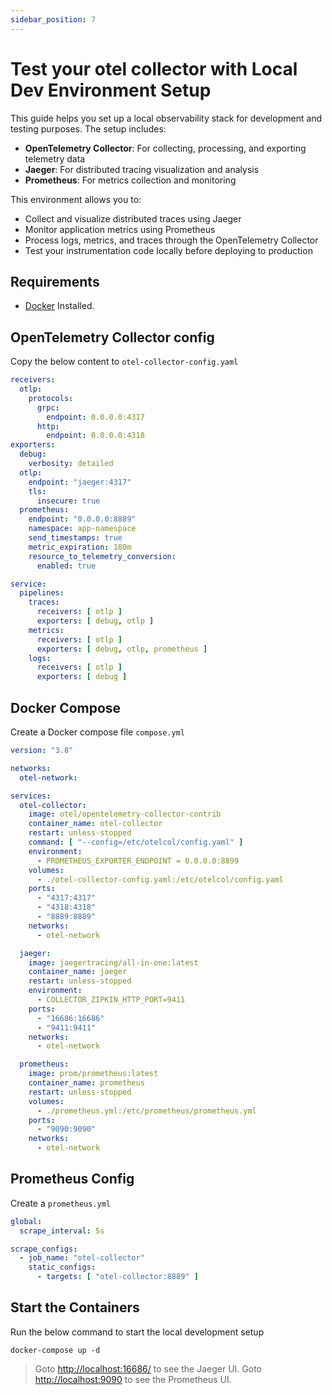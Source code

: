 ```yaml
---
sidebar_position: 7
---
```


# Test your otel collector with Local Dev Environment Setup

This guide helps you set up a local observability stack for development
and testing purposes. The setup includes:

- **OpenTelemetry Collector**:
  For collecting, processing, and exporting telemetry data
- **Jaeger**:
  For distributed tracing visualization and analysis
- **Prometheus**:
  For metrics collection and monitoring

This environment allows you to:

- Collect and visualize distributed traces using Jaeger
- Monitor application metrics using Prometheus
- Process logs, metrics, and traces through the OpenTelemetry Collector
- Test your instrumentation code locally before deploying to production

## Requirements

- [Docker](https://www.docker.com/) Installed.

## OpenTelemetry Collector config

Copy the below content to `otel-collector-config.yaml`

```yaml
receivers:
  otlp:
    protocols:
      grpc:
        endpoint: 0.0.0.0:4317
      http:
        endpoint: 0.0.0.0:4318
exporters:
  debug:
    verbosity: detailed
  otlp:
    endpoint: "jaeger:4317"
    tls:
      insecure: true
  prometheus:
    endpoint: "0.0.0.0:8889"
    namespace: app-namespace
    send_timestamps: true
    metric_expiration: 180m
    resource_to_telemetry_conversion:
      enabled: true

service:
  pipelines:
    traces:
      receivers: [ otlp ]
      exporters: [ debug, otlp ]
    metrics:
      receivers: [ otlp ]
      exporters: [ debug, otlp, prometheus ]
    logs:
      receivers: [ otlp ]
      exporters: [ debug ]
```

## Docker Compose

Create a Docker compose file `compose.yml`

```yaml
version: "3.8"

networks:
  otel-network:

services:
  otel-collector:
    image: otel/opentelemetry-collector-contrib
    container_name: otel-collector
    restart: unless-stopped
    command: [ "--config=/etc/otelcol/config.yaml" ]
    environment:
      - PROMETHEUS_EXPORTER_ENDPOINT = 0.0.0.0:8899
    volumes:
      - ./otel-collector-config.yaml:/etc/otelcol/config.yaml
    ports:
      - "4317:4317"
      - "4318:4318"
      - "8889:8889"
    networks:
      - otel-network

  jaeger:
    image: jaegertracing/all-in-one:latest
    container_name: jaeger
    restart: unless-stopped
    environment:
      - COLLECTOR_ZIPKIN_HTTP_PORT=9411
    ports:
      - "16686:16686"
      - "9411:9411"
    networks:
      - otel-network

  prometheus:
    image: prom/prometheus:latest
    container_name: prometheus
    restart: unless-stopped
    volumes:
      - ./prometheus.yml:/etc/prometheus/prometheus.yml
    ports:
      - "9090:9090"
    networks:
      - otel-network
```

## Prometheus Config

Create a `prometheus.yml`

```yaml
global:
  scrape_interval: 5s

scrape_configs:
  - job_name: "otel-collector"
    static_configs:
      - targets: [ "otel-collector:8889" ]
```

## Start the Containers

Run the below command to start the local development setup

```shell
docker-compose up -d
```

> Goto [http://localhost:16686/](http://localhost:16686/) to see the Jaeger UI.
> Goto [http://localhost:9090](http://localhost:9090) to see the Prometheus UI.
